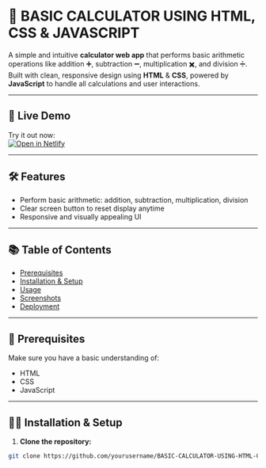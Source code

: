 # 🧮 BASIC CALCULATOR USING HTML, CSS & JAVASCRIPT

A simple and intuitive **calculator web app** that performs basic arithmetic operations like addition ➕, subtraction ➖, multiplication ✖️, and division ➗.  
Built with clean, responsive design using **HTML** & **CSS**, powered by **JavaScript** to handle all calculations and user interactions.

---

## 🚀 Live Demo

Try it out now:  
[![Open in Netlify](https://img.shields.io/badge/Live%20Demo-Netlify-blue?logo=netlify)](https://deft-druid-8f01a0.netlify.app/)

---

## 🛠️ Features

- Perform basic arithmetic: addition, subtraction, multiplication, division   
- Clear screen button to reset display anytime  
- Responsive and visually appealing UI  

---

## 📚 Table of Contents

- [Prerequisites](#-prerequisites-)  
- [Installation & Setup](#-installation--setup-)  
- [Usage](#-usage-)  
- [Screenshots](#-screenshots-)  
- [Deployment](#-deployment-)  

---

## 📖 Prerequisites

Make sure you have a basic understanding of:

- HTML  
- CSS  
- JavaScript  

---

## 🧑‍💻 Installation & Setup

1. **Clone the repository:**

```bash
git clone https://github.com/yourusername/BASIC-CALCULATOR-USING-HTML-CSS-JAVASCRIPT.git
